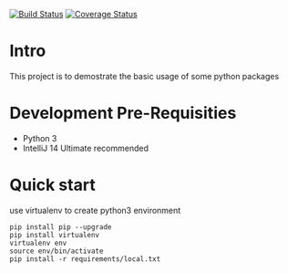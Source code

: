 [![Build Status](https://travis-ci.org/iintothewind/python-sample.svg)](https://travis-ci.org/iintothewind/python-sample)
[![Coverage Status](https://coveralls.io/repos/iintothewind/python-sample/badge.svg?branch=master&service=github)](https://coveralls.io/github/iintothewind/python-sample?branch=master)
# Intro
This project is to demostrate the basic usage of some python packages

# Development Pre-Requisities

* Python 3
* IntelliJ 14 Ultimate recommended

# Quick start
use virtualenv to create python3 environment
```
pip install pip --upgrade
pip install virtualenv
virtualenv env
source env/bin/activate
pip install -r requirements/local.txt

```

